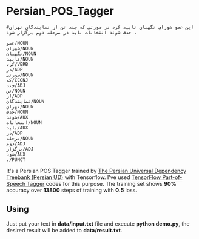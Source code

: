 # Persian_POS_Tagger

```
#این عضو شورای نگهبان تایید کرد در صورتی که چند تن از نمایندگان تهران حذف شوند انتخابات باید در مرحله دوم برگزار شود .

عضو/NOUN
شورای/NOUN
نگهبان/NOUN
تایید/NOUN
کرد/VERB
در/ADP
صورتی/NOUN
که/CCONJ
چند/ADJ
تن/NOUN
از/ADP
نمایندگان/NOUN
تهران/NOUN
حذف/NOUN
شوند/AUX
انتخابات/NOUN
باید/AUX
در/ADP
مرحله/NOUN
دوم/ADJ
برگزار/ADJ
شود/AUX
./PUNCT
```


It's a Persian POS Tagger trained by [The Persian Universal Dependency Treebank (Persian UD)](https://github.com/UniversalDependencies/UD_Persian) with Tensorflow.
I've used [TensorFlow Part-of-Speech Tagger](https://github.com/mrahtz/tensorflow-pos-tagger) codes for this purpose.
The training set shows **90%** accuracy over **13800** steps of training with **0.5** loss.

## Using

Just put your text in **data/input.txt** file and execute **python demo.py**, the desired result will be added to **data/result.txt**.
